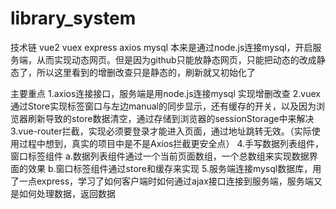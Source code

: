 # library_system

技术链 vue2 vuex express axios mysql
本来是通过node.js连接mysql，开启服务端，从而实现动态网页。但是因为github只能放静态网页，只能把动态的改成静态了，所以这里看到的增删改查只是静态的，刷新就又初始化了

主要重点 
        1.axios连接接口，服务端是用node.js连接mysql 实现增删改查 
        2.vuex通过Store实现标签窗口与左边manual的同步显示，还有缓存的开关，以及因为浏览器刷新导致的store数据清空，通过存储到浏览器的sessionStorage中来解决
        3.vue-router拦截，实现必须要登录才能进入页面，通过地址跳转无效。（实际使用过程中想到，真实的项目中是不是Axios拦截更安全点）
        4.手写数据列表组件，窗口标签组件
                        a.数据列表组件通过一个当前页面数组，一个总数组来实现数据界面的效果
                        b.窗口标签组件通过store和缓存<keep-alive :include="setAlive">来实现
        5.服务端连接mysql数据库，用了一点express，学习了如何客户端时如何通过ajax接口连接到服务端，服务端又是如何处理数据，返回数据
